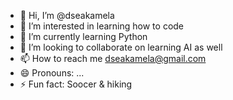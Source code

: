 - 👋 Hi, I’m @dseakamela
- 👀 I’m interested in learning how to code
- 🌱 I’m currently learning Python
- 💞️ I’m looking to collaborate on learning AI as well
- 📫 How to reach me dseakamela@gmail.com
- 😄 Pronouns: ...
- ⚡ Fun fact: Soocer & hiking

<!---
dseakamela/dseakamela is a ✨ special ✨ repository because its `README.md` (this file) appears on your GitHub profile.
You can click the Preview link to take a look at your changes.
--->
